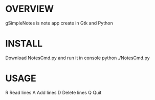 OVERVIEW
========

gSimpleNotes is note app create in Gtk and Python

INSTALL
========

Download NotesCmd.py and run it in console
python ./NotesCmd.py

USAGE
========

R Read lines
A Add lines
D Delete lines
Q Quit 

